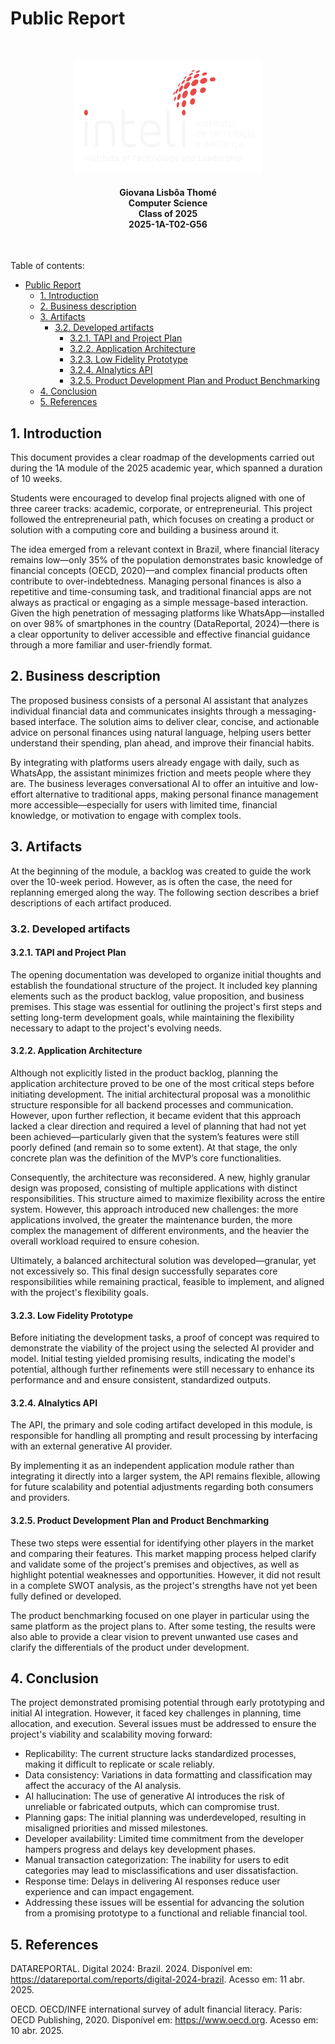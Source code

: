 # Public Report
<br>

<p align="center">
  <img src="../img/inteli-logo.png" alt="Protótipo de baixa fidelidade - tela inicial" width="300">
</p>
<h4 align="center">Giovana Lisbôa Thomé <br> Computer Science <br> Class of 2025 <br> 2025-1A-T02-G56</h4>

<br>

Table of contents:
- [Public Report](#public-report)
  - [1. Introduction](#1-introduction)
  - [2. Business description](#2-business-description)
  - [3. Artifacts](#3-artifacts)
    - [3.2. Developed artifacts](#32-developed-artifacts)
      - [3.2.1. TAPI and Project Plan](#321-tapi-and-project-plan)
      - [3.2.2. Application Architecture](#322-application-architecture)
      - [3.2.3. Low Fidelity Prototype](#323-low-fidelity-prototype)
      - [3.2.4. AInalytics API](#324-ainalytics-api)
      - [3.2.5. Product Development Plan and Product Benchmarking](#325-product-development-plan-and-product-benchmarking)
  - [4. Conclusion](#4-conclusion)
  - [5. References](#5-references)

## 1. Introduction

This document provides a clear roadmap of the developments carried out during the 1A module of the 2025 academic year, which spanned a duration of 10 weeks.

Students were encouraged to develop final projects aligned with one of three career tracks: academic, corporate, or entrepreneurial. This project followed the entrepreneurial path, which focuses on creating a product or solution with a computing core and building a business around it.

The idea emerged from a relevant context in Brazil, where financial literacy remains low—only 35% of the population demonstrates basic knowledge of financial concepts (OECD, 2020)—and complex financial products often contribute to over-indebtedness. Managing personal finances is also a repetitive and time-consuming task, and traditional financial apps are not always as practical or engaging as a simple message-based interaction. Given the high penetration of messaging platforms like WhatsApp—installed on over 98% of smartphones in the country (DataReportal, 2024)—there is a clear opportunity to deliver accessible and effective financial guidance through a more familiar and user-friendly format.

## 2. Business description

The proposed business consists of a personal AI assistant that analyzes individual financial data and communicates insights through a messaging-based interface. The solution aims to deliver clear, concise, and actionable advice on personal finances using natural language, helping users better understand their spending, plan ahead, and improve their financial habits.

By integrating with platforms users already engage with daily, such as WhatsApp, the assistant minimizes friction and meets people where they are. The business leverages conversational AI to offer an intuitive and low-effort alternative to traditional apps, making personal finance management more accessible—especially for users with limited time, financial knowledge, or motivation to engage with complex tools.

## 3. Artifacts

At the beginning of the module, a backlog was created to guide the work over the 10-week period. However, as is often the case, the need for replanning emerged along the way. The following section describes a brief descriptions of each artifact produced.

### 3.2. Developed artifacts

#### 3.2.1. TAPI and Project Plan

The opening documentation was developed to organize initial thoughts and establish the foundational structure of the project. It included key planning elements such as the product backlog, value proposition, and business premises. This stage was essential for outlining the project's first steps and setting long-term development goals, while maintaining the flexibility necessary to adapt to the project's evolving needs.

#### 3.2.2. Application Architecture

Although not explicitly listed in the product backlog, planning the application architecture proved to be one of the most critical steps before initiating development. The initial architectural proposal was a monolithic structure responsible for all backend processes and communication. However, upon further reflection, it became evident that this approach lacked a clear direction and required a level of planning that had not yet been achieved—particularly given that the system’s features were still poorly defined (and remain so to some extent). At that stage, the only concrete plan was the definition of the MVP’s core functionalities.

Consequently, the architecture was reconsidered. A new, highly granular design was proposed, consisting of multiple applications with distinct responsibilities. This structure aimed to maximize flexibility across the entire system. However, this approach introduced new challenges: the more applications involved, the greater the maintenance burden, the more complex the management of different environments, and the heavier the overall workload required to ensure cohesion.

Ultimately, a balanced architectural solution was developed—granular, yet not excessively so. This final design successfully separates core responsibilities while remaining practical, feasible to implement, and aligned with the project's flexibility goals.

#### 3.2.3. Low Fidelity Prototype

Before initiating the development tasks, a proof of concept was required to demonstrate the viability of the project using the selected AI provider and model. Initial testing yielded promising results, indicating the model's potential, although further refinements were still necessary to enhance its performance and and ensure consistent, standardized outputs.

#### 3.2.4. AInalytics API

The API, the primary and sole coding artifact developed in this module, is responsible for handling all prompting and result processing by interfacing with an external generative AI provider.

By implementing it as an independent application module rather than integrating it directly into a larger system, the API remains flexible, allowing for future scalability and potential adjustments regarding both consumers and providers.

#### 3.2.5. Product Development Plan and Product Benchmarking

These two steps were essential for identifying other players in the market and comparing their features. This market mapping process helped clarify and validate some of the project's premises and objectives, as well as highlight potential weaknesses and opportunities. However, it did not result in a complete SWOT analysis, as the project's strengths have not yet been fully defined or developed.

The product benchmarking focused on one player in particular using the same platform as the project plans to. After some testing, the results were also able to provide a clear vision to prevent unwanted use cases and clarify the differentials of the product under development.

## 4. Conclusion

The project demonstrated promising potential through early prototyping and initial AI integration. However, it faced key challenges in planning, time allocation, and execution. Several issues must be addressed to ensure the project's viability and scalability moving forward:

- Replicability: The current structure lacks standardized processes, making it difficult to replicate or scale reliably.
- Data consistency: Variations in data formatting and classification may affect the accuracy of the AI analysis.
- AI hallucination: The use of generative AI introduces the risk of unreliable or fabricated outputs, which can compromise trust.
- Planning gaps: The initial planning was underdeveloped, resulting in misaligned priorities and missed milestones.
- Developer availability: Limited time commitment from the developer hampers progress and delays key development phases.
- Manual transaction categorization: The inability for users to edit categories may lead to misclassifications and user dissatisfaction.
- Response time: Delays in delivering AI responses reduce user experience and can impact engagement.
- Addressing these issues will be essential for advancing the solution from a promising prototype to a functional and reliable financial tool.

## 5. References

DATAREPORTAL. Digital 2024: Brazil. 2024. Disponível em: https://datareportal.com/reports/digital-2024-brazil. Acesso em: 11 abr. 2025.

OECD. OECD/INFE international survey of adult financial literacy. Paris: OECD Publishing, 2020. Disponível em: https://www.oecd.org. Acesso em: 10 abr. 2025.


